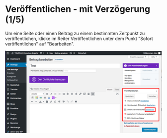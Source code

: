 # Veröffentlichen - mit Verzögerung (1/5)

Um eine Seite oder einen Beitrag zu einem bestimmten Zeitpunkt zu veröffentlichen, klicke im Reiter Veröffentlichen unter dem Punkt "Sofort veröffentlichen" auf "Bearbeiten".

![test-image](./assets/deleyed_edit.jpg)
